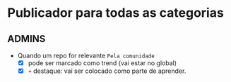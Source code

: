 # Publicador para todas as categorias

## ADMINS

- Quando um repo for relevante `Pela comunidade`
  - [x] pode ser marcado como trend (vai estar no global)
  - [x] `+` destaque: vai ser colocado como parte de aprender.
